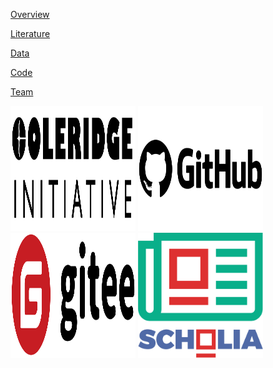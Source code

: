 [Overview](about.md)

[Literature](literature.md)

[Data](data.md)

[Code](code.md)

[Team](team.md)

<img src=/images/logo.png  width=200 height=200 />
<img src=/images/Github_logo.png width=200 height=200 />
<img src=/images/Gitee_logo.png width=200 height=200 />
<img src=/images/Scholia_logo.png width=200 height=200 />
